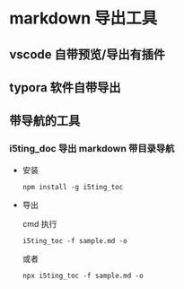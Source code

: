 # markdown 导出工具

## vscode 自带预览/导出有插件

## typora 软件自带导出

## 带导航的工具

### i5ting_doc 导出 markdown 带目录导航

- 安装

  `npm install -g i5ting_toc`

- 导出

  cmd 执行

  `i5ting_toc -f sample.md -o`
  
  或者

  `npx i5ting_toc -f sample.md -o`
